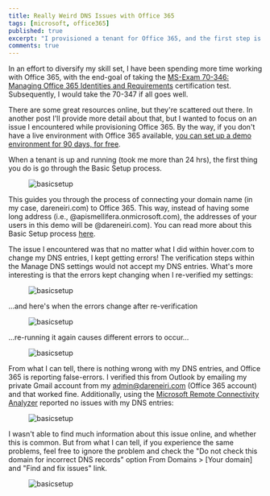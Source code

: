 ```yaml
---
title: Really Weird DNS Issues with Office 365
tags: [microsoft, office365]
published: true
excerpt: "I provisioned a tenant for Office 365, and the first step is to set up your DNS. I ran into some weird issues, but they turned out to be not issues, but maybe a bug."
comments: true
---
```


In an effort to diversify my skill set, I have been spending more time working with Office 365, with the end-goal of taking the [MS-Exam 70-346: Managing Office 365 Identities and Requirements](https://www.microsoft.com/learning/en-us/mcsa-office365-certification.aspx) certification test. Subsequently, I would take the 70-347 if all goes well.

There are some great resources online, but they're scattered out there. In another post I'll provide more detail about that, but I wanted to focus on an issue I encountered while provisioning Office 365. By the way, if you don't have a live environment with Office 365 available, [you can set up a demo environment for 90 days, for free](https://paulrobichaux.wordpress.com/2014/06/04/creating-an-office-365-demo-tenant/).


When a tenant is up and running (took me more than 24 hrs), the first thing you do is go through the Basic Setup process.

<figure>
    <img src="{{ site.url }}/images/setup.png" alt="basicsetup">
</figure>


This guides you through the process of connecting your domain name (in my case, dareneiri.com) to Office 365. This way, instead of having some long address (i.e., @apismellifera.onmicrosoft.com), the addresses of your users in this demo will be @dareneiri.com). You can read more about this Basic Setup process [here](https://support.office.com/en-us/article/Verify-your-domain-in-Office-365-6383f56d-3d09-4dcb-9b41-b5f5a5efd611).

The issue I encountered was that no matter what I did within hover.com to change my DNS entries, I kept getting errors! The verification steps within the Manage DNS settings would not accept my DNS entries. What's more interesting is that the errors kept changing when I re-verified my settings:

<figure>
    <img src="{{ site.url }}/images/officedns1.png" alt="basicsetup">
</figure>

...and here's when the errors change after re-verification

<figure>
    <img src="{{ site.url }}/images/officedns2.png" alt="basicsetup">
</figure>

...re-running it again causes different errors to occur...

<figure>
    <img src="{{ site.url }}/images/officedns3.png" alt="basicsetup">
</figure>


From what I can tell, there is nothing wrong with my DNS entries, and Office 365 is reporting false-errors. I verified this from Outlook by emailing my private Gmail account from my admin@dareneiri.com (Office 365 account) and that worked fine. Additionally, using the [Microsoft Remote Connectivity Analyzer](https://testconnectivity.microsoft.com/) reported no issues with my DNS entries:


<figure>
    <img src="{{ site.url }}/images/testconnectivity.png" alt="basicsetup">
</figure>


I wasn't able to find much information about this issue online, and whether this is common. But from what I can tell, if you experience the same problems, feel free to ignore the problem and check the "Do not check this domain for incorrect DNS records" option From Domains > [Your domain] and "Find and fix issues" link.

<figure>
    <img src="{{ site.url }}/images/dnscheck.png" alt="basicsetup">
</figure>

